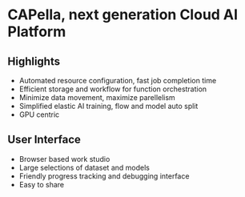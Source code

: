 # CAPella, next generation Cloud AI Platform
## Highlights
* Automated resource configuration, fast job completion time
* Efficient storage and workflow for function orchestration
* Minimize data movement, maximize parellelism
* Simplified elastic AI training, flow and model auto split
* GPU centric

## User Interface
* Browser based work studio
* Large selections of dataset and models
* Friendly progress tracking and debugging interface
* Easy to share
